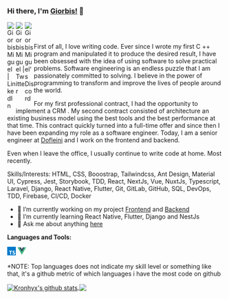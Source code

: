 ### Hi there, I'm [Giorbis!](https://clever-saha-b473a2.netlify.app/) 👋

<a href="https://www.linkedin.com/in/giorbis-miguel-lori%C3%A9-montalvo-82446853">
  
  <img align="left" alt="Giorbis Miguel | LinkedIn" width="20px" src="https://www.flaticon.com/svg/static/icons/svg/174/174857.svg" />
</a>
<a href="https://twitter.com/giorbismiguel">
  <img align="left" alt="Giorbis Miguel | Twitter" width="21px" src="https://www.flaticon.com/svg/static/icons/svg/124/124021.svg" />
</a>
<a href="https://www.facebook.com/giorbis">
  <img align="left" alt="Giorbis Miguel's Discord" width="21px" src="https://www.flaticon.com/svg/static/icons/svg/733/733547.svg" />
</a>

<br />
<br />

First of all, I love writing code. Ever since I wrote my first C ++ program and manipulated it to produce the desired result, I have been obsessed with the idea of ​​using software to solve practical problems. Software engineering is an endless puzzle that I am passionately committed to solving. I believe in the power of programming to transform and improve the lives of people around the world.

For my first professional contract, I had the opportunity to implement a CRM . My second contract consisted of architecture an existing business model using the best tools and the best performance at that time. This contract quickly turned into a full-time offer and since then I have been expanding my role as a software engineer. Today, I am a senior engineer at [Dofleini](https://www.linkedin.com/company/dofleini/mycompany/) and I work on the frontend and backend.

Even when I leave the office, I usually continue to write code at home. Most recently.

Skills/Interests: HTML, CSS, Booostrap, Tailwindcss, Ant Design, Material UI, Cypress, Jest, Storybook, TDD, React, NextJs, Vue, NuxtJs, Typescript, Laravel, Django, React Native, Flutter, Git, GitLab, GitHub, SQL, DevOps, TDD, Firebase, CI/CD, Docker

- 🔭 I’m currently working on my project [Frontend](https://github.com/RoqLogic/mc-ui) and [Backend](https://github.com/RoqLogic/mc-core)
- 🌱 I’m currently learning React Native, Flutter, Django and NestJs
- 💬 Ask me about anything [here](https://github.com/giorbismiguel/giorbismiguel/issues)

**Languages and Tools:**  

<code><img height="20" src="https://raw.githubusercontent.com/github/explore/80688e429a7d4ef2fca1e82350fe8e3517d3494d/topics/typescript/typescript.png"></code>
<code><img height="20" src="https://raw.githubusercontent.com/github/explore/80688e429a7d4ef2fca1e82350fe8e3517d3494d/topics/vue/vue.png"></code>  


*NOTE: Top languages does not indicate my skill level or something like that, it's a github metric of which languages i have the most code on github


<a href="#">
  <img align="center" src="https://github-readme-stats.vercel.app/api?username=giorbismiguel&show_icons=true&include_all_commits=true" alt="Kronhyx's github stats" />
</a>
<a href="#">
  <!-- Change the `github-readme-stats.vercel.app` to `github-readme-stats.vercel.app`  -->
  <img align="center" src="https://github-readme-stats.vercel.app/api/top-langs/?username=giorbismiguel&layout=compact" />
</a>
